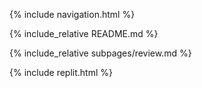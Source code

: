 {% include navigation.html %}

{% include_relative README.md %}

{% include_relative subpages/review.md %}

{% include replit.html %}
